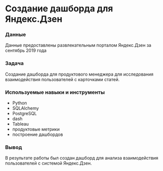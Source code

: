 # Создание дашборда для Яндекс.Дзен

### Данные

Данные предоставлены развлекательным порталом Яндекс.Дзен за сентябрь 2019 года

### Задача

Создание дашборда для продуктового менеджера для исследования взаимодействия пользователей с карточками статей.

### Используемые навыки и инструменты

- Python
- SQLAlchemy
- PostgreSQL
- dash
- Tableau
- продуктовые метрики
- построение дашбордов

### Вывод

В результате работы был создан дашборд для анализа взаимодействия пользователей с системой Яндекс.Дзен.
